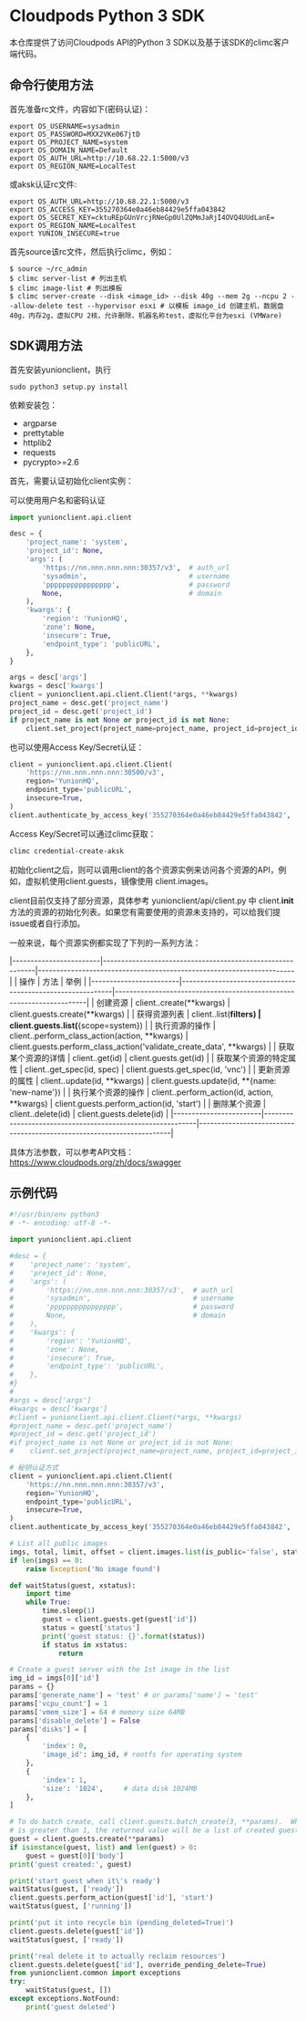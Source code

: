 Cloudpods Python 3 SDK
======================

本仓库提供了访问Cloudpods API的Python 3 SDK以及基于该SDK的climc客户端代码。


命令行使用方法
---------------


首先准备rc文件，内容如下(密码认证)：

    export OS_USERNAME=sysadmin
    export OS_PASSWORD=MXX2VKe067jtD
    export OS_PROJECT_NAME=system
    export OS_DOMAIN_NAME=Default
    export OS_AUTH_URL=http://10.68.22.1:5000/v3
    export OS_REGION_NAME=LocalTest

或aksk认证rc文件:

    export OS_AUTH_URL=http://10.68.22.1:5000/v3
    export OS_ACCESS_KEY=355270364e0a46eb84429e5ffa043842
    export OS_SECRET_KEY=cktuREpGUnVrcjRNeGp0UlZQMmJaRjI4OVQ4UUdLanE=
    export OS_REGION_NAME=LocalTest
    export YUNION_INSECURE=true

首先source该rc文件，然后执行climc，例如：

    $ source ~/rc_admin
    $ climc server-list # 列出主机
    $ climc image-list # 列出模板
    $ climc server-create --disk <image_id> --disk 40g --mem 2g --ncpu 2 --allow-delete test --hypervisor esxi # 以模板 image_id 创建主机，数据盘40g，内存2g，虚拟CPU 2核，允许删除，机器名称test，虚拟化平台为esxi (VMWare)


SDK调用方法
----------------


首先安装yunionclient，执行

    sudo python3 setup.py install

依赖安装包：

* argparse
* prettytable
* httplib2
* requests
* pycrypto>=2.6

首先，需要认证初始化client实例：

可以使用用户名和密码认证

```python
import yunionclient.api.client

desc = {
    'project_name': 'system',
    'project_id': None,
    'args': (
        'https://nn.nnn.nnn.nnn:30357/v3',  # auth_url
        'sysadmin',                         # username
        'pppppppppppppppp',                 # password
        None,                               # domain
    ),
    'kwargs': {
        'region': 'YunionHQ',
        'zone': None,
        'insecure': True,
        'endpoint_type': 'publicURL',
    },
}

args = desc['args']
kwargs = desc['kwargs']
client = yunionclient.api.client.Client(*args, **kwargs)
project_name = desc.get('project_name')
project_id = desc.get('project_id')
if project_name is not None or project_id is not None:
    client.set_project(project_name=project_name, project_id=project_id)
```

也可以使用Access Key/Secret认证：

```python
client = yunionclient.api.client.Client(
    'https://nn.nnn.nnn.nnn:30500/v3',
    region='YunionHQ',
    endpoint_type='publicURL',
    insecure=True,
)
client.authenticate_by_access_key('355270364e0a46eb84429e5ffa043842', 'cktuREpGUnVrcjRNeGp0UlZQMmJaRjI4OVQ4UUdLanE=')
```

Access Key/Secret可以通过climc获取：

```bash
climc credential-create-aksk
```

初始化client之后，则可以调用client的各个资源实例来访问各个资源的API，例如，虚拟机使用client.guests，镜像使用 client.images。

client目前仅支持了部分资源，具体参考 yunionclient/api/client.py 中 client.__init__ 方法的资源的初始化列表。如果您有需要使用的资源未支持的，可以给我们提issue或者自行添加。

一般来说，每个资源实例都实现了下列的一系列方法：

|------------------------|-----------------------------------------------------------|----------------------------------------------------------------------|
| 操作                   | 方法                                                      | 举例                                                                 |
|------------------------|-----------------------------------------------------------|----------------------------------------------------------------------|
| 创建资源               | client.<resources>.create(**kwargs)                       | client.guests.create(**kwargs)                                       |
| 获得资源列表           | client.<resources>.list(**filters)                        | client.guests.list(**{scope=system})                                 |
| 执行资源的操作         | client.<resources>.perform_class_action(action, **kwargs) | client.guests.perform_class_action('validate_create_data', **kwargs) |
| 获取某个资源的详情     | client.<resources>.get(id)                                | client.guests.get(id)                                                |
| 获取某个资源的特定属性 | client.<resources>.get_spec(id, spec)                     | client.guests.get_spec(id, 'vnc')                                    |
| 更新资源的属性         | client.<resources>.update(id, **kwargs)                   | client.guests.update(id, **{name: 'new-name'})                       |
| 执行某个资源的操作     | client.<resources>.perform_action(id, action, **kwargs)   | client.guests.perform_action(id, 'start')                            |
| 删除某个资源           | client.<resources>.delete(id)                             | client.guests.delete(id)                                             |
|------------------------|-----------------------------------------------------------|----------------------------------------------------------------------|

具体方法参数，可以参考API文档：https://www.cloudpods.org/zh/docs/swagger


示例代码
-------------------


```python
#!/usr/bin/env python3
# -*- encoding: utf-8 -*-

import yunionclient.api.client

#desc = {
#    'project_name': 'system',
#    'project_id': None,
#    'args': (
#        'https://nn.nnn.nnn.nnn:30357/v3',  # auth_url
#        'sysadmin',                         # username
#        'pppppppppppppppp',                 # password
#        None,                               # domain
#    ),
#    'kwargs': {
#        'region': 'YunionHQ',
#        'zone': None,
#        'insecure': True,
#        'endpoint_type': 'publicURL',
#    },
#}
#
#args = desc['args']
#kwargs = desc['kwargs']
#client = yunionclient.api.client.Client(*args, **kwargs)
#project_name = desc.get('project_name')
#project_id = desc.get('project_id')
#if project_name is not None or project_id is not None:
#    client.set_project(project_name=project_name, project_id=project_id)

# 秘钥认证方式
client = yunionclient.api.client.Client(
    'https://nn.nnn.nnn.nnn:30357/v3',
    region='YunionHQ',
    endpoint_type='publicURL',
    insecure=True,
)
client.authenticate_by_access_key('355270364e0a46eb84429e5ffa043842', 'cktuREpGUnVrcjRNeGp0UlZQMmJaRjI4OVQ4UUdLanE=')

# List all public images
imgs, total, limit, offset = client.images.list(is_public='false', status='active')
if len(imgs) == 0:
    raise Exception('No image found')

def waitStatus(guest, xstatus):
	import time
	while True:
		time.sleep(1)
		guest = client.guests.get(guest['id'])
		status = guest['status']
		print('guest status: {}'.format(status))
		if status in xstatus:
			return

# Create a guest server with the 1st image in the list
img_id = imgs[0]['id']
params = {}
params['generate_name'] = 'test' # or params['name'] = 'test'
params['vcpu_count'] = 1
params['vmem_size'] = 64 # memory size 64MB
params['disable_delete'] = False
params['disks'] = [
    {
        'index': 0,
        'image_id': img_id,	# rootfs for operating system
    },
    {
        'index': 1,
        'size': '1024',		# data disk 1024MB
    },
]

# To do batch create, call client.guests.batch_create(3, **params).  When count
# is greater than 1, the returned value will be a list of created guests
guest = client.guests.create(**params)
if isinstance(guest, list) and len(guest) > 0:
    guest = guest[0]['body']
print('guest created:', guest)

print('start guest when it\'s ready')
waitStatus(guest, ['ready'])
client.guests.perform_action(guest['id'], 'start')
waitStatus(guest, ['running'])

print('put it into recycle bin (pending_deleted=True)')
client.guests.delete(guest['id'])
waitStatus(guest, ['ready'])

print('real delete it to actually reclaim resources')
client.guests.delete(guest['id'], override_pending_delete=True)
from yunionclient.common import exceptions
try:
	waitStatus(guest, [])
except exceptions.NotFound:
	print('guest deleted')
```
